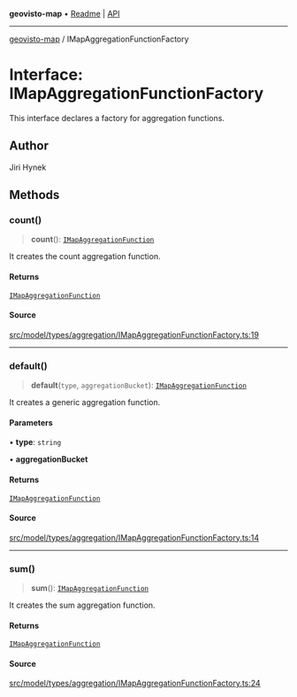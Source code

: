 **geovisto-map** • [Readme](../README.md) \| [API](../globals.md)

***

[geovisto-map](../README.md) / IMapAggregationFunctionFactory

# Interface: IMapAggregationFunctionFactory

This interface declares a factory for aggregation functions.

## Author

Jiri Hynek

## Methods

### count()

> **count**(): [`IMapAggregationFunction`](IMapAggregationFunction.md)

It creates the count aggregation function.

#### Returns

[`IMapAggregationFunction`](IMapAggregationFunction.md)

#### Source

[src/model/types/aggregation/IMapAggregationFunctionFactory.ts:19](https://github.com/geovisto/geovisto-map/blob/e22d774889dbc28cc1ec62933ecf6bab6690f172/src/model/types/aggregation/IMapAggregationFunctionFactory.ts#L19)

***

### default()

> **default**(`type`, `aggregationBucket`): [`IMapAggregationFunction`](IMapAggregationFunction.md)

It creates a generic aggregation function.

#### Parameters

• **type**: `string`

• **aggregationBucket**

#### Returns

[`IMapAggregationFunction`](IMapAggregationFunction.md)

#### Source

[src/model/types/aggregation/IMapAggregationFunctionFactory.ts:14](https://github.com/geovisto/geovisto-map/blob/e22d774889dbc28cc1ec62933ecf6bab6690f172/src/model/types/aggregation/IMapAggregationFunctionFactory.ts#L14)

***

### sum()

> **sum**(): [`IMapAggregationFunction`](IMapAggregationFunction.md)

It creates the sum aggregation function.

#### Returns

[`IMapAggregationFunction`](IMapAggregationFunction.md)

#### Source

[src/model/types/aggregation/IMapAggregationFunctionFactory.ts:24](https://github.com/geovisto/geovisto-map/blob/e22d774889dbc28cc1ec62933ecf6bab6690f172/src/model/types/aggregation/IMapAggregationFunctionFactory.ts#L24)

